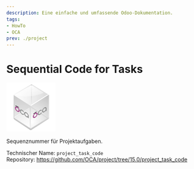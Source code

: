 ```yaml
---
description: Eine einfache und umfassende Odoo-Dokumentation.
tags:
- HowTo
- OCA
prev: ./project
---
```

# Sequential Code for Tasks
![icon_oca_app](assets/icon_oca_app.png)

Sequenznummer für Projektaufgaben.

Technischer Name: `project_task_code`\
Repository: <https://github.com/OCA/project/tree/15.0/project_task_code>
